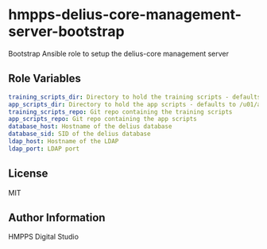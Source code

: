 hmpps-delius-core-management-server-bootstrap
=========

Bootstrap Ansible role to setup the delius-core management server


Role Variables
--------------

```yaml
training_scripts_dir: Directory to hold the training scripts - defaults to /u01/training
app_scripts_dir: Directory to hold the app scripts - defaults to /u01/app
training_scripts_repo: Git repo containing the training scripts
app_scripts_repo: Git repo containing the app scripts
database_host: Hostname of the delius database
database_sid: SID of the delius database
ldap_host: Hostname of the LDAP
ldap_port: LDAP port
```

License
-------

MIT

Author Information
------------------

HMPPS Digital Studio
